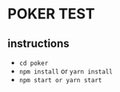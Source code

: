 # POKER TEST

## instructions

- `cd poker`
- `npm install` or `yarn install`
- `npm start or yarn start`
